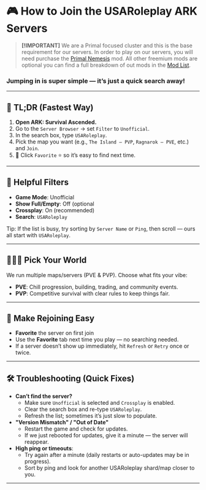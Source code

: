 # 🎮 **How to Join the USARoleplay ARK Servers**

> **[!IMPORTANT]**
> We are a Primal focused cluster and this is the base requirement for our servers.
> In order to play on our servers, you will need purchase the [Primal Nemesis](https://www.curseforge.com/ark-survival-ascended/mods/ark-primal-nemesis) mod.
> All other freemium mods are optional you can find a full breakdown of out mods in the [Mod List](https://github.com/USA-ROLEPLAY/Ark_Servers/blob/main/docs/cluster-info/mod-list.md).

### Jumping in is super simple — it’s just a quick search away!

---

## 🚀 **TL;DR (Fastest Way)**

1. **Open ARK: Survival Ascended.**
2. Go to the `Server Browser` → set `Filter` to `Unofficial`.
3. In the search box, type `USARoleplay`.
4. Pick the map you want (e.g., `The Island – PVP`, `Ragnarok – PVE`, etc.) and `Join`.
5. 💙 Click `Favorite` ⭐ so it’s easy to find next time.

---

## 🧭 **Helpful Filters**

- **Game Mode**: Unofficial
- **Show Full/Empty**: Off (optional
- **Crossplay**: On (recommended)
- **Search**: `USARoleplay`

Tip: If the list is busy, try sorting by `Server Name` or `Ping`, then scroll — ours all start with `USARoleplay`.

---

## 🧑‍🤝‍🧑 **Pick Your World**

We run multiple maps/servers (PVE & PVP). Choose what fits your vibe:

- **PVE**: Chill progression, building, trading, and community events.
- **PVP**: Competitive survival with clear rules to keep things fair.

---

## 🌟 **Make Rejoining Easy**

- **Favorite** the server on first join
- Use the **Favorite** tab next time you play — no searching needed.
- If a server doesn’t show up immediately, hit `Refresh` or `Retry` once or twice.

---

## 🛠️ **Troubleshooting (Quick Fixes)**

- **Can’t find the server?**
  - Make sure `Unofficial` is selected and `Crossplay` is enabled.
  - Clear the search box and re-type `USARoleplay`.
  - Refresh the list; sometimes it’s just slow to populate.
- **"Version Mismatch" / "Out of Date"**
  - Restart the game and check for updates.
  - If we just rebooted for updates, give it a minute — the server will reappear.
- **High ping or timeouts**:
  - Try again after a minute (daily restarts or auto-updates may be in progress).
  - Sort by ping and look for another USARoleplay shard/map closer to you.

---